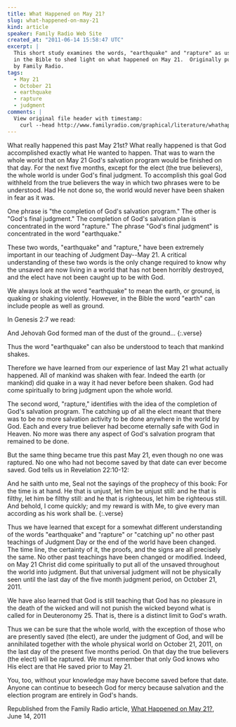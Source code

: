 ```yaml
---
title: What Happened on May 21?
slug: what-happened-on-may-21
kind: article
speaker: Family Radio Web Site
created_at: "2011-06-14 15:58:47 UTC"
excerpt: |
  This short study examines the words, "earthquake" and "rapture" as used 
  in the Bible to shed light on what happened on May 21.  Originally published
  by Family Radio.
tags:
  - May 21
  - October 21
  - earthquake
  - rapture
  - judgment
comments: |
  View original file header with timestamp:
    curl --head http://www.familyradio.com/graphical/literature/whathappened.html
---
```

What really happened this past May 21st? What really happened is that God accomplished exactly what He wanted to happen. That was to warn the whole world that on May 21 God's salvation program would be finished on that day. For the next five months, except for the elect (the true believers), the whole world is under God's final judgment. To accomplish this goal God withheld from the true believers the way in which two phrases were to be understood. Had He not done so, the world would never have been shaken in fear as it was.

One phrase is "the completion of God's salvation program." The other is "God's final judgment." The completion of God's salvation plan is concentrated in the word "rapture." The phrase "God's final judgment" is concentrated in the word "earthquake."

These two words, "earthquake" and "rapture," have been extremely important in our teaching of Judgment Day--May 21. A critical understanding of these two words is the only change required to know why the unsaved are now living in a world that has not been horribly destroyed, and the elect have not been caught up to be with God.

We always look at the word "earthquake" to mean the earth, or ground, is quaking or shaking violently. However, in the Bible the word "earth" can include people as well as ground.

In Genesis 2:7 we read:

And Jehovah God formed man of the dust of the ground...
{:.verse}

Thus the word "earthquake" can also be understood to teach that mankind shakes.

Therefore we have learned from our experience of last May 21 what actually happened. All of mankind was shaken with fear. Indeed the earth (or mankind) did quake in a way it had never before been shaken. God had come spiritually to bring judgment upon the whole world.

The second word, "rapture," identifies with the idea of the completion of God's salvation program. The catching up of all the elect meant that there was to be no more salvation activity to be done anywhere in the world by God. Each and every true believer had become eternally safe with God in Heaven. No more was there any aspect of God's salvation program that remained to be done.

But the same thing became true this past May 21, even though no one was raptured. No one who had not become saved by that date can ever become saved. God tells us in Revelation 22:10-12:

And he saith unto me, Seal not the sayings of the prophecy of this book: For the time is at hand. He that is unjust, let him be unjust still: and he that is filthy, let him be filthy still: and he that is righteous, let him be righteous still. And behold, I come quickly; and my reward is with Me, to give every man according as his work shall be.
{:.verse}

Thus we have learned that except for a somewhat different understanding of the words "earthquake" and "rapture" or "catching up" no other past teachings of Judgment Day or the end of the world have been changed. The time line, the certainty of it, the proofs, and the signs are all precisely the same. No other past teachings have been changed or modified. Indeed, on May 21 Christ did come spiritually to put all of the unsaved throughout the world into judgment. But that universal judgment will not be physically seen until the last day of the five month judgment period, on October 21, 2011.

We have also learned that God is still teaching that God has no pleasure in the death of the wicked and will not punish the wicked beyond what is called for in Deuteronomy 25. That is, there is a distinct limit to God's wrath.

Thus we can be sure that the whole world, with the exception of those who are presently saved (the elect), are under the judgment of God, and will be annihilated together with the whole physical world on October 21, 2011, on the last day of the present five months period. On that day the true believers (the elect) will be raptured. We must remember that only God knows who His elect are that He saved prior to May 21.

You, too, without your knowledge may have become saved before that date. Anyone can continue to beseech God for mercy because salvation and the election program are entirely in God's hands.

Republished from the Family Radio article, [What Happened on May 21?](http://www.familyradio.com/graphical/literature/whathappened.html), June 14, 2011
